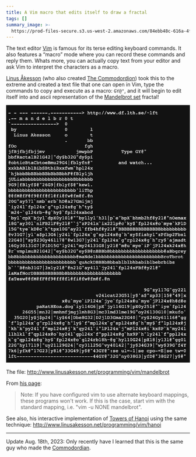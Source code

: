 ```yaml
---
title: A Vim macro that edits itself to draw a fractal
tags: []
summary_image: >-
  https://prod-files-secure.s3.us-west-2.amazonaws.com/84ebb48c-616a-4f51-ae9a-991a4e0a7e9b/6c1a46fe-c264-4934-9736-f61f0e122f59/Screenshot_2022-11-24_at_10.49.44_PM.png?X-Amz-Algorithm=AWS4-HMAC-SHA256&X-Amz-Content-Sha256=UNSIGNED-PAYLOAD&X-Amz-Credential=AKIAT73L2G45HZZMZUHI%2F20240722%2Fus-west-2%2Fs3%2Faws4_request&X-Amz-Date=20240722T054531Z&X-Amz-Expires=3600&X-Amz-Signature=b4a90c89d5fd7cfb196be8d325fd8fe067ea71173c7ab25e338bfecfe4c4050f&X-Amz-SignedHeaders=host&x-id=GetObject
---
```

The text editor [Vim](https://www.vim.org/) is famous for its terse editing keyboard commands. It also features a “macro” mode where you can record these commands and reply them. Whats more, you can actually copy text from your editor and ask Vim to interpret the characters as a macro.

[Linus Åkesson](http://www.linusakesson.net/index.php) (who also created [The Commodordion](https://jordaneldredge.com/notes/deec59a9-cbc0-4eb5-b534-0d32a7a2b482/)) took this to the extreme and created a text file that one can open in Vim, type the commands to copy and execute as a macro: `GY@"`, and it will begin to edit itself into and ascii representation of the [Mandelbrot set](https://en.wikipedia.org/wiki/Mandelbrot_set) fractal!

![](/public/notion-mirror/84ebb48c-616a-4f51-ae9a-991a4e0a7e9b/6c1a46fe-c264-4934-9736-f61f0e122f59/Screenshot_2022-11-24_at_10.49.44_PM.png)

The file: <http://www.linusakesson.net/programming/vim/mandelbrot>

From [his page](http://www.linusakesson.net/programming/vim/index.php):

> Note: If you have configured vim to use alternate keyboard mappings, these programs won't work. If this is the case, start vim with the standard mapping, i.e. "vim -u NONE mandelbrot".

See also, his interactive implementation of [Towers of Hanoi](https://en.wikipedia.org/wiki/Tower_of_Hanoi) using the same technique: <http://www.linusakesson.net/programming/vim/hanoi>

---

Update Aug. 18th, 2023: Only recently have I learned that this is the same guy who made the [Commodordian](https://jordaneldredge.com/notes/deec59a9-cbc0-4eb5-b534-0d32a7a2b482/).
